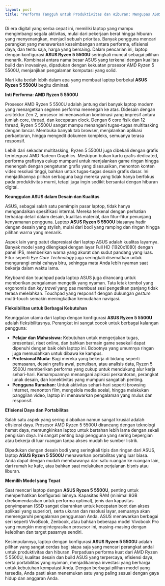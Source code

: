 ```yaml
---
layout: post
title: "Performa Tangguh untuk Produktivitas dan Hiburan: Mengupas ASUS Ryzen 5 5500U"
---
```


Di era digital yang serba cepat ini, memiliki laptop yang mampu mengimbangi segala aktivitas, mulai dari pekerjaan berat hingga hiburan yang menyenangkan, menjadi sebuah prioritas. Banyak pengguna mencari perangkat yang menawarkan keseimbangan antara performa, efisiensi daya, dan tentu saja, harga yang bersaing. Dalam pencarian ini, laptop dengan konfigurasi **ASUS Ryzen 5 5500U** seringkali muncul sebagai pilihan menarik. Kombinasi antara nama besar ASUS yang terkenal dengan kualitas build dan inovasinya, dipadukan dengan kekuatan prosesor AMD Ryzen 5 5500U, menjanjikan pengalaman komputasi yang solid.

Mari kita bedah lebih dalam apa yang membuat laptop berbekal **ASUS Ryzen 5 5500U** begitu diminati.

**Inti Performa: AMD Ryzen 5 5500U**

Prosesor AMD Ryzen 5 5500U adalah jantung dari banyak laptop modern yang menargetkan segmen performa menengah ke atas. Didesain dengan arsitektur Zen 2, prosesor ini menawarkan kombinasi yang impresif antara jumlah core, thread, dan kecepatan clock. Dengan 6 core fisik dan 12 thread, Ryzen 5 5500U sangat mampu menangani tugas-tugas multitasking dengan lancar. Membuka banyak tab browser, menjalankan aplikasi perkantoran, hingga mengedit dokumen kompleks, semuanya terasa responsif.

Lebih dari sekadar multitasking, Ryzen 5 5500U juga dibekali dengan grafis terintegrasi AMD Radeon Graphics. Meskipun bukan kartu grafis dedicated, performa grafisnya cukup mumpuni untuk menjalankan game ringan hingga menengah dengan pengaturan grafis yang disesuaikan, menonton konten video resolusi tinggi, bahkan untuk tugas-tugas desain grafis dasar. Ini menjadikannya pilihan serbaguna bagi mereka yang tidak hanya berfokus pada produktivitas murni, tetapi juga ingin sedikit bersantai dengan hiburan digital.

**Keunggulan ASUS dalam Desain dan Kualitas**

ASUS, sebagai salah satu pemimpin pasar laptop, tidak hanya mengandalkan spesifikasi internal. Mereka terkenal dengan perhatian terhadap detail dalam desain, kualitas material, dan fitur-fitur penunjang kenyamanan pengguna. Laptop **ASUS Ryzen 5 5500U** biasanya hadir dengan desain yang stylish, mulai dari bodi yang ramping dan ringan hingga pilihan warna yang menarik.

Aspek lain yang patut diapresiasi dari laptop ASUS adalah kualitas layarnya. Banyak model yang dilengkapi dengan layar Full HD (1920x1080) dengan panel IPS, memberikan warna yang akurat dan sudut pandang yang luas. Fitur seperti *Eye Care Technology* juga seringkali disematkan untuk mengurangi emisi cahaya biru, sehingga mata Anda lebih nyaman saat bekerja dalam waktu lama.

Keyboard dan touchpad pada laptop ASUS juga dirancang untuk memberikan pengalaman mengetik yang nyaman. Tata letak tombol yang ergonomis dan *key travel* yang pas membuat sesi pengetikan panjang tidak terasa melelahkan. Touchpad yang responsif dengan dukungan *gesture* multi-touch semakin meningkatkan kemudahan navigasi.

**Fleksibilitas untuk Berbagai Kebutuhan**

Keunggulan utama dari laptop dengan konfigurasi **ASUS Ryzen 5 5500U** adalah fleksibilitasnya. Perangkat ini sangat cocok untuk berbagai kalangan pengguna:

*   **Pelajar dan Mahasiswa:** Kebutuhan untuk mengerjakan tugas, presentasi, riset online, dan bahkan bermain game sesekali dapat dipenuhi dengan baik oleh laptop ini. Bobotnya yang umumnya ringan juga memudahkan untuk dibawa ke kampus.
*   **Profesional Muda:** Bagi mereka yang bekerja di bidang seperti pemasaran, desain grafis awal, penulisan, atau analisis data, Ryzen 5 5500U memberikan performa yang cukup untuk mendukung alur kerja sehari-hari. Kemampuannya menangani aplikasi perkantoran, perangkat lunak desain, dan konektivitas yang mumpuni sangatlah penting.
*   **Pengguna Rumahan:** Untuk aktivitas sehari-hari seperti browsing internet, menonton film, mengelola media sosial, hingga melakukan panggilan video, laptop ini menawarkan pengalaman yang mulus dan responsif.

**Efisiensi Daya dan Portabilitas**

Salah satu aspek yang sering diabaikan namun sangat krusial adalah efisiensi daya. Prosesor AMD Ryzen 5 5500U dirancang dengan teknologi hemat daya, memungkinkan laptop untuk bertahan lebih lama dengan sekali pengisian daya. Ini sangat penting bagi pengguna yang sering bepergian atau bekerja di luar ruangan tanpa akses mudah ke sumber listrik.

Dipadukan dengan desain bodi yang seringkali tipis dan ringan dari ASUS, laptop **ASUS Ryzen 5 5500U** menawarkan portabilitas yang luar biasa. Anda dapat dengan mudah membawanya dari satu ruangan ke ruangan lain, dari rumah ke kafe, atau bahkan saat melakukan perjalanan bisnis atau liburan.

**Memilih Model yang Tepat**

Saat mencari laptop dengan **ASUS Ryzen 5 5500U**, penting untuk memperhatikan konfigurasi lainnya. Kapasitas RAM (minimal 8GB direkomendasikan untuk performa optimal), jenis dan kapasitas penyimpanan (SSD sangat disarankan untuk kecepatan boot dan akses aplikasi yang superior), serta ukuran dan resolusi layar, semuanya akan memengaruhi pengalaman penggunaan Anda. ASUS menawarkan berbagai seri seperti VivoBook, Zenbook, atau bahkan beberapa model Vivobook Pro yang mungkin mengintegrasikan prosesor ini, masing-masing dengan kelebihan dan target pasarnya sendiri.

Kesimpulannya, laptop dengan konfigurasi **ASUS Ryzen 5 5500U** adalah pilihan yang sangat cerdas bagi siapa saja yang mencari perangkat andal untuk produktivitas dan hiburan. Perpaduan performa kuat dari AMD Ryzen 5 5500U, kualitas desain dan build ASUS yang terpercaya, efisiensi daya, serta portabilitas yang nyaman, menjadikannya investasi yang berharga untuk kebutuhan komputasi Anda. Dengan berbagai pilihan model yang tersedia, Anda pasti akan menemukan satu yang paling sesuai dengan gaya hidup dan anggaran Anda.
